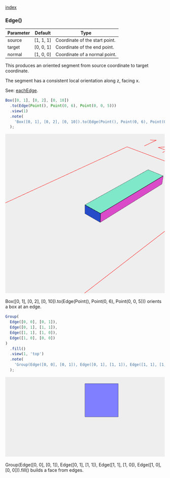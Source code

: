 [index](../../nb/api/index.md)
### Edge()
Parameter|Default|Type
---|---|---
source|[1, 1, 1]|Coordinate of the start point.
target|[0, 0, 1]|Coordinate of the end point.
normal|[1, 0, 0]|Coordinate of a normal point.

This produces an oriented segment from source coordinate to target coordinate.

The segment has a consistent local orientation along z, facing x.

See: [eachEdge](../../nb/api/eachEdge.md).

```JavaScript
Box([0, 1], [0, 2], [0, 10])
  .to(Edge(Point(), Point(0, 6), Point(0, 0, 5)))
  .view(1)
  .note(
    'Box([0, 1], [0, 2], [0, 10]).to(Edge(Point(), Point(0, 6), Point(0, 0, 5))) orients a box at an edge.'
  );
```

![Image](Edge.md.0.png)

Box([0, 1], [0, 2], [0, 10]).to(Edge(Point(), Point(0, 6), Point(0, 0, 5))) orients a box at an edge.

```JavaScript
Group(
  Edge([0, 0], [0, 1]),
  Edge([0, 1], [1, 1]),
  Edge([1, 1], [1, 0]),
  Edge([1, 0], [0, 0])
)
  .fill()
  .view(1, 'top')
  .note(
    'Group(Edge([0, 0], [0, 1]), Edge([0, 1], [1, 1]), Edge([1, 1], [1, 0]), Edge([1, 0], [0, 0])).fill() builds a face from edges.'
  );
```

![Image](Edge.md.1.png)

Group(Edge([0, 0], [0, 1]), Edge([0, 1], [1, 1]), Edge([1, 1], [1, 0]), Edge([1, 0], [0, 0])).fill() builds a face from edges.
